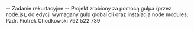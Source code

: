
-- Zadanie rekurtacyjne --
Projekt zrobiony za pomocą gulpa (przez node.js), do edycji wymagany gulp global cli oraz instalacja node modules;
Pzdr.
Piotrek Chodkowski
792 522 739
